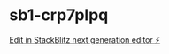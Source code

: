 # sb1-crp7plpq

[Edit in StackBlitz next generation editor ⚡️](https://stackblitz.com/~/github.com/yamraj0077/sb1-crp7plpq)